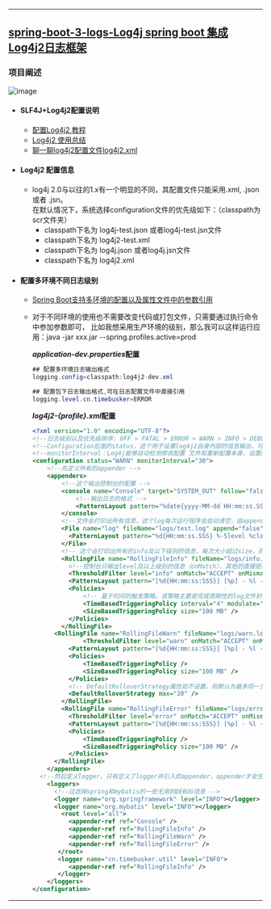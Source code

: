 ----
## [spring-boot-3-logs-Log4j spring boot 集成Log4j2日志框架](https://github.com/timebusker/spring-boot/tree/master/spring-boot-3-logs/spring-boot-3-logs-Log4j2/)

### 项目阐述
   ![image](https://github.com/timebusker/spring-boot/raw/master/static/spring-boot-3-logs/spring-boot-3-logs-Log4j2/Log4j2.png?raw=true)
 
 + #### SLF4J+Log4j2配置说明
    * [配置Log4j2 教程](http://www.cnblogs.com/leo-lsw/p/log4j2tutorial.html)
    * [Log4j2 使用总结](http://blog.csdn.net/jiangguilong2000/article/details/11397557)
	* [聊一聊log4j2配置文件log4j2.xml](http://www.cnblogs.com/hafiz/p/6170702.html)
 
 + #### Log4j2 配置信息<br/>
	* log4j 2.0与以往的1.x有一个明显的不同，其配置文件只能采用.xml, .json或者 .jsn。<br/>在默认情况下，系统选择configuration文件的优先级如下：（classpath为scr文件夹）
	  - classpath下名为 log4j-test.json 或者log4j-test.jsn文件
	  - classpath下名为 log4j2-test.xml
	  - classpath下名为 log4j.json 或者log4j.jsn文件
	  - classpath下名为 log4j2.xml
	  
 + #### 配置多环境不同日志级别
    * [Spring Boot支持多环境的配置以及属性文件中的参数引用](https://github.com/timebusker/spring-boot/tree/master/spring-boot-1-QuickStart/)<br/>
	
	* 对于不同环境的使用也不需要改变代码或打包文件，只需要通过执行命令中参加参数即可，
	  比如我想采用生产环境的级别，那么我可以这样运行应用：java -jar xxx.jar --spring.profiles.active=prod
	  
	  ***application-dev.properties*配置**
	  ```java
	  ## 配置多环境日志输出格式
	  logging.config=classpath:log4j2-dev.xml

	  ## 配置包下日志输出格式,可在日志配置文件中直接引用
	  logging.level.cn.timebusker=ERROR
	  ```
	  
	  ***log4j2-{profile}.xml*配置**
	  ```xml
	  <?xml version="1.0" encoding="UTF-8"?>
	  <!--日志级别以及优先级排序: OFF > FATAL > ERROR > WARN > INFO > DEBUG > TRACE > ALL -->
	  <!--Configuration后面的status，这个用于设置log4j2自身内部的信息输出，可以不设置，当设置成trace时，你会看到log4j2内部各种详细输出 -->
	  <!--monitorInterval：Log4j能够自动检测修改配置 文件和重新配置本身，设置间隔秒数 -->
	  <configuration status="WARN" monitorInterval="30">
		  <!--先定义所有的appender -->
		  <appenders>
			  <!--这个输出控制台的配置 -->
			  <console name="Console" target="SYSTEM_OUT" follow="false">
				  <!--输出日志的格式 -->
				  <PatternLayout pattern="%date{yyyy-MM-dd HH:mm:ss.SSS} %level [%thread][%file:%line] - %msg%n" />
			  </console>
			  <!--文件会打印出所有信息，这个log每次运行程序会自动清空，由append属性决定，这个也挺有用的，适合临时测试用 -->
			  <File name="log" fileName="logs/test.log" append="false">
			  	<PatternLayout pattern="%d{HH:mm:ss.SSS} %-5level %class{36} %L %M - %msg%xEx%n" />
			  </File>
			  <!-- 这个会打印出所有的info及以下级别的信息，每次大小超过size，则这size大小的日志会自动存入按年份-月份建立的文件夹下面并进行压缩，作为存档 -->
			  <RollingFile name="RollingFileInfo" fileName="logs/info.log" filePattern="${sys:user.home}/logs/$${date:yyyy-MM}/info-%d{yyyy-MM-dd}-%i.log">
		  		<!--控制台只输出level及以上级别的信息（onMatch），其他的直接拒绝（onMismatch） -->
		  		<ThresholdFilter level="info" onMatch="ACCEPT" onMismatch="DENY" />
		  		<PatternLayout pattern="[%d{HH:mm:ss:SSS}] [%p] - %l - %m%n" />
			  	<Policies>
			  		<!-- 基于时间的触发策略。该策略主要是完成周期性的log文件封存工作 interval，integer型，指定两次封存动作之间的时间间隔;modulate，boolean型，说明是否对封存时间进行调制 -->
			  		<TimeBasedTriggeringPolicy interval="4" modulate="true"/>
			  		<SizeBasedTriggeringPolicy size="100 MB" />
			  	</Policies>
			  </RollingFile>
		  	<RollingFile name="RollingFileWarn" fileName="logs/warn.log" filePattern="${sys:user.home}/logs/$${date:yyyy-MM}/warn-%d{yyyy-MM-dd}-%i.log">
			    	<ThresholdFilter level="warn" onMatch="ACCEPT" onMismatch="DENY" />
			  	<PatternLayout pattern="[%d{HH:mm:ss:SSS}] [%p] - %l - %m%n" />
		  		<Policies>
			  		<TimeBasedTriggeringPolicy />
			  		<SizeBasedTriggeringPolicy size="100 MB" />
			  	</Policies>
			  	<!-- DefaultRolloverStrategy属性如不设置，则默认为最多同一文件夹下7个文件，这里设置了20 -->
			  	<DefaultRolloverStrategy max="20" />
			  </RollingFile>
			  <RollingFile name="RollingFileError" fileName="logs/error.log" filePattern="${sys:user.home}/logs/$${date:yyyy-MM}/error-%d{yyyy-MM-dd}-%i.log">
			  	<ThresholdFilter level="error" onMatch="ACCEPT" onMismatch="DENY" />
			  	<PatternLayout pattern="[%d{HH:mm:ss:SSS}] [%p] - %l - %m%n" />
			  	<Policies>
			  		<TimeBasedTriggeringPolicy />
			  		<SizeBasedTriggeringPolicy size="100 MB" />
			  	</Policies>
		  	</RollingFile>
		  </appenders>
	  	<!--然后定义logger，只有定义了logger并引入的appender，appender才会生效 -->
		  <loggers>
		  	<!--过滤掉spring和mybatis的一些无用的DEBUG信息 -->
		  	<logger name="org.springframework" level="INFO"></logger>
		  	<logger name="org.mybatis" level="INFO"></logger>
			  <root level="all">
			  	<appender-ref ref="Console" />
			  	<appender-ref ref="RollingFileInfo" />
			  	<appender-ref ref="RollingFileWarn" />
			  	<appender-ref ref="RollingFileError" />
			 </root>
			 <logger name="cn.timebusker.util" level="INFO">
			  	<appender-ref ref="RollingFileInfo" />
			 </logger>
		  </loggers>
	  </configuration>
	  ```
	
----